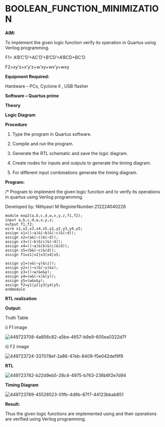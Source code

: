 # BOOLEAN_FUNCTION_MINIMIZATION

**AIM:**

To implement the given logic function verify its operation in Quartus using Verilog programming.

F1= A’B’C’D’+AC’D’+B’CD’+A’BCD+BC’D 

F2=xy’z+x’y’z+w’xy+wx’y+wxy

**Equipment Required:**

Hardware – PCs, Cyclone II , USB flasher

**Software – Quartus prime**

**Theory**

**Logic Diagram**

**Procedure**

1.	Type the program in Quartus software.

2.	Compile and run the program.

3.	Generate the RTL schematic and save the logic diagram.

4.	Create nodes for inputs and outputs to generate the timing diagram.

5.	For different input combinations generate the timing diagram.


**Program:**

/* Program to implement the given logic function and to verify its operations in quartus using Verilog programming. 


Developed by: Nithyasri M  RegisterNumber:212224040226

    module exp2(a,b,c,d,w,x,y,z,f1,f2);
    input a,b,c,d,w,x,y,z;
    output f1,f2;
    wire x1,x2,x3,x4,x5,y1,y2,y3,y4,y5;
    assign x1=((~a)&(~b)&(~c)&(~d));
    assign x2=(a&(~c)&(~d));
    assign x3=((~b)&(c)&(~d));
    assign x4=((~a)&(b)&(c)&(d));
    assign x5=(b&(~c)&(d));
    assign f1=x1|x2|x3|x4|x5;
  
    assign y1=(x&(~y)&(z));
    assign y2=((~x)&(~y)&z);
    assign y3=((~w)&x&y);
    assign y4=(w&(~x)&(y));
    assign y5=(w&x&y);
    assign f2=y1|y2|y3|y4|y5;
    endmodule



**RTL realization**

**Output:**

Truth Table

i) F1 image

![449723708-4a856c82-a5be-4657-b9e9-605ea0322d7f](https://github.com/user-attachments/assets/e97debcb-15b8-4e78-8f4d-4e07ea7e9999)

ii) F2 image

![449723724-337078ef-2a86-47eb-8409-f5e042def9f9](https://github.com/user-attachments/assets/ae5ee365-6037-4268-8f8f-993e34cbab91)


**RTL**

![449723782-b22d9eb5-28c4-4975-b763-236b6f2e7d94](https://github.com/user-attachments/assets/67b89f8f-ebba-4cc6-bb85-06f55383397c)

**Timing Diagram**

![449723769-45528523-01fb-4d9b-87f7-44123bbab851](https://github.com/user-attachments/assets/d5158b1e-752a-453f-88ab-0501b6177390)

**Result:**

Thus the given logic functions are implemented using and their operations are verified using Verilog programming.

